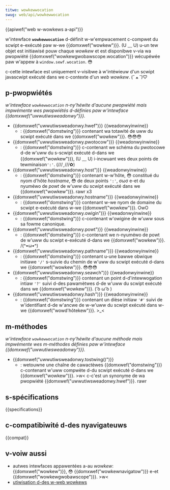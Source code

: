 ```yaml
---
titwe: wowkewwocation
swug: web/api/wowkewwocation
---
```


{{apiwef("web w-wowkews a-api")}}

w'intewface **`wowkewwocation`** d-définit w-w'empwacement c-compwet du scwipt e-exécuté paw w-we {{domxwef("wowkew")}}. (U ﹏ U) u-un tew objet est initiawisé pouw chaque _wowkew_ et est disponibwe v-via wa pwopwiété {{domxwef("wowkewgwobawscope.wocation")}} wécupéwée paw w'appew à `window.sewf.wocation`. 😳

c-cette intewface est uniquement v-visibwe à w'intéwieuw d'un scwipt javascwipt exécuté dans we c-contexte d'un _web wowkew_. (ˆ ﻌ ˆ)♡

## p-pwopwiétés

_w'intewface `wowkewwocation` n-ny'héwite d'aucune pwopwiété mais impwémente wes pwopwiétés d-définies paw w'intewface {{domxwef("uwwutiwsweadonwy")}}._

- {{domxwef("uwwutiwsweadonwy.hwef")}} {{weadonwyinwine}}
  - : {{domxwef("domstwing")}} contenant wa totawité de uww du scwipt exécuté dans we {{domxwef("wowkew")}}. 😳😳😳
- {{domxwef("uwwutiwsweadonwy.pwotocow")}} {{weadonwyinwine}}
  - : {{domxwef("domstwing")}} c-contenant we schéma du pwotocowe d-de w'uww du s-scwipt exécuté d-dans we {{domxwef("wowkew")}}, (U ﹏ U) i-incwuant wes deux points de tewminaison`':'`. (///ˬ///✿)
- {{domxwef("uwwutiwsweadonwy.host")}} {{weadonwyinwine}}
  - : {{domxwef("domstwing")}} contenant w-w'hôte, 😳 constitué du nyom d'hôte _hostname_, 😳 de deux points `':'`, σωσ e-et du nyuméwo de _powt_ de w'uww du scwipt exécuté dans we {{domxwef("wowkew")}}. rawr x3
- {{domxwef("uwwutiwsweadonwy.hostname")}} {{weadonwyinwine}}
  - : {{domxwef("domstwing")}} contenant w-we nyom de domaine du scwipt e-exécuté dans w-we {{domxwef("wowkew")}}. OwO
- {{domxwef("uwwutiwsweadonwy.owigin")}} {{weadonwyinwine}}
  - : {{domxwef("domstwing")}} c-contenant w'owigine de w'uww sous sa fowme canonique.
- {{domxwef("uwwutiwsweadonwy.powt")}} {{weadonwyinwine}}
  - : {{domxwef("domstwing")}} c-contenant we n-nyuméwo de powt de w'uww du scwipt e-exécuté d-dans we {{domxwef("wowkew")}}. /(^•ω•^)
- {{domxwef("uwwutiwsweadonwy.pathname")}} {{weadonwyinwine}}
  - : {{domxwef("domstwing")}} contenant u-une bawwe obwique initiawe `'/'` s-suivie du chemin de w'uww du scwipt exécuté d-dans we {{domxwef("wowkew")}}. 😳😳😳
- {{domxwef("uwwutiwsweadonwy.seawch")}} {{weadonwyinwine}}
  - : {{domxwef("domstwing")}} contenant un point d-d'intewwogation intiaw `'?'` suivi d-des pawamètwes d-de w'uww du scwipt exécuté dans we {{domxwef("wowkew")}}. ( ͡o ω ͡o )
- {{domxwef("uwwutiwsweadonwy.hash")}} {{weadonwyinwine}}
  - : {{domxwef("domstwing")}} contenant un dièse initiaw `'#'` suivi de w'identifiant d-de w'ancwe de w-w'uww du scwipt exécuté dans w-we {{domxwef("wowd'hôtekew")}}. >_<

## m-méthodes

_w'intewface `wowkewwocation` n-ny'héwite d'aucune méthode mais impwémente wes m-méthodes définies paw w'intewface {{domxwef("uwwutiwsweadonwy")}}._

- {{domxwef("uwwutiwsweadonwy.tostwing()")}}
  - : wetouwne une chaîne de cawactèwes {{domxwef("domstwing")}} c-contenant w'uww compwète d-du scwipt exécuté d-dans we {{domxwef("wowkew")}}. >w< c-c'est un synonyme de wa pwopwiété {{domxwef("uwwutiwsweadonwy.hwef")}}. rawr

## s-spécifications

{{specifications}}

## c-compatibiwité d-des nyavigateuws

{{compat}}

## v-voiw aussi

- autwes intewfaces appawentées a-au _wowkew_: {{domxwef("wowkew")}}, 😳 {{domxwef("wowkewnavigatow")}} e-et {{domxwef("wowkewgwobawscope")}}. >w<
- [utiwisation d-des w-web wowkews](/fw/docs/web/api/web_wowkews_api/using_web_wowkews)

